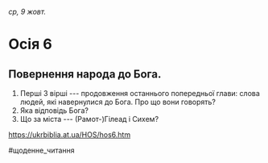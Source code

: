
_ср, 9 жовт._

# Осія 6

## Повернення народа до Бога.
1. Перші 3 вірші --- продовження останнього попередньої глави: слова людей, які навернулися до Бога. Про що вони говорять?
2. Яка відповідь Бога?
3. Що за міста --- (Рамот-)Гілеад і Сихем?

https://ukrbiblia.at.ua/HOS/hos6.htm 

#щоденне_читання
